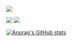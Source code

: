 <a href="https://velog.io/@rlawhddbs"><img src="https://img.shields.io/badge/Velog-3DDC84?style=flat-square&logo=Blogger&logoColor=white"/></a>

<img src="https://img.shields.io/badge/C-A8B9CC?style=flat-square&logo=C&logoColor=black"/> <img src="https://img.shields.io/badge/Spring Boot-6DB33FC?style=flat-square&logo=Spring Boot&logoColor=white"/>

[![Anurag's GitHub stats](https://github-readme-stats.vercel.app/api?username=rlawhddbs)](https://github.com/rlawhddbs/github-readme-stats)
